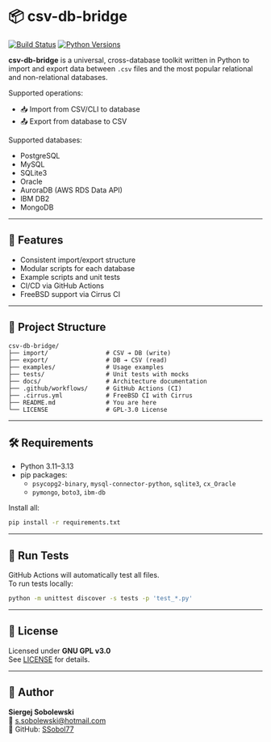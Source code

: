 # 📦 csv-db-bridge

[![Build Status](https://github.com/SSobol77/csv-db-bridge/actions/workflows/test.yml/badge.svg)](https://github.com/SSobol77/csv-db-bridge/actions)
[![Python Versions](https://img.shields.io/badge/python-3.11%20|%203.12%20|%203.13-blue.svg)](https://www.python.org/)

**csv-db-bridge** is a universal, cross-database toolkit written in Python to import and export data between `.csv` files and the most popular relational and non-relational databases.

Supported operations:
- 📥 Import from CSV/CLI to database
- 📤 Export from database to CSV

Supported databases:
- PostgreSQL
- MySQL
- SQLite3
- Oracle
- AuroraDB (AWS RDS Data API)
- IBM DB2
- MongoDB

---

## 🚀 Features

- Consistent import/export structure
- Modular scripts for each database
- Example scripts and unit tests
- CI/CD via GitHub Actions
- FreeBSD support via Cirrus CI

---

## 📁 Project Structure

```
csv-db-bridge/
├── import/                # CSV ➔ DB (write)
├── export/                # DB ➔ CSV (read)
├── examples/              # Usage examples
├── tests/                 # Unit tests with mocks
├── docs/                  # Architecture documentation
├── .github/workflows/     # GitHub Actions (CI)
├── .cirrus.yml            # FreeBSD CI with Cirrus
├── README.md              # You are here
└── LICENSE                # GPL-3.0 License
```

---

## 🛠 Requirements

- Python 3.11–3.13  
- pip packages:
  - `psycopg2-binary`, `mysql-connector-python`, `sqlite3`, `cx_Oracle`
  - `pymongo`, `boto3`, `ibm-db`

Install all:

```bash
pip install -r requirements.txt
```

---

## 💪 Run Tests

GitHub Actions will automatically test all files.  
To run tests locally:

```bash
python -m unittest discover -s tests -p 'test_*.py'
```

---

## 📄 License

Licensed under **GNU GPL v3.0**  
See [LICENSE](LICENSE) for details.

---

## 👤 Author

**Siergej Sobolewski**  
📧 [s.sobolewski@hotmail.com](mailto:s.sobolewski@hotmail.com)  
🔗 GitHub: [SSobol77](https://github.com/SSobol77)

